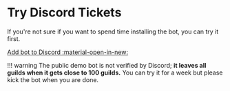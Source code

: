 # Try Discord Tickets

If you're not sure if you want to spend time installing the bot, you can try it first.

<a class="md-button md-button--primary" href="https://discord.com/oauth2/authorize?scope=applications.commands%20bot&permissions=126032&client_id=891279986848309259" target="_blank">Add bot to Discord :material-open-in-new:</a>

!!! warning
	The public demo bot is not verified by Discord; **it leaves all guilds when it gets close to 100 guilds.** You can try it for a week but please kick the bot when you are done.